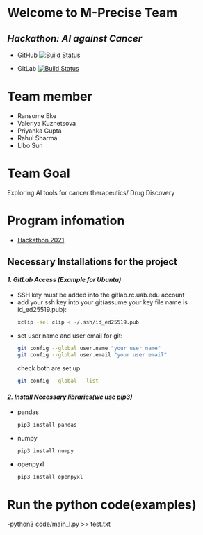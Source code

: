 #  Welcome to M-Precise Team
## _Hackathon: AI against Cancer_

- GitHub
[![Build Status](https://travis-ci.org/joemccann/dillinger.svg?branch=master)](https://github.com/kaiyu2012/M-Precise)

- GitLab
[![Build Status](https://travis-ci.org/joemccann/dillinger.svg?branch=master)](https://gitlab.rc.uab.edu/U-BRITE/ai-against-cancer-data-science-hackathon/m_precise)



# Team member

 - Ransome Eke
 - Valeriya Kuznetsova
 - Priyanka Gupta
 - Rahul Sharma
 - Libo Sun

# Team Goal
Exploring AI tools for cancer therapeutics/ Drug Discovery

  
  

# Program infomation
- [Hackathon 2021](https://cancer.ubrite.org/hackathon-2021/)



## Necessary Installations for the project

#### _1. GitLab Access (Example for Ubuntu)_
- SSH key must be added into the gitlab.rc.uab.edu account
- add your ssh key into your git(assume your key file name is id_ed25519.pub):
   ```sh
   xclip -sel clip < ~/.ssh/id_ed25519.pub
   ```
- set user name and user email for git:
   ```sh
   git config --global user.name "your user name"
   git config --global user.email "your user email"
   ```
   check both are set up: 
   ```sh
   git config --global --list
   ```


#### _2. Install Necessary libraries(we use pip3)_
- pandas
    ```sh
    pip3 install pandas
    ```
- numpy
    ```sh
    pip3 install numpy
    ```
- openpyxl
    ```sh
    pip3 install openpyxl
    ```

# Run the python code(examples)
-python3 code/main_l.py >> test.txt
    